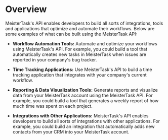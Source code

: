 # Overview

MeisterTask's API enables developers to build all sorts of integrations, tools and applications that optimize and automate their workflows. Below are some examples of what can be built using the MeisterTask API:

- **Workflow Automation Tools:** Automate and optimize your workflows using MeisterTask's API. For example, you could build a tool that automatically creates new tasks in MeisterTask when issues are reported in your company's bug tracker.

- **Time Tracking Applications:** Use MeisterTask's API to build a time tracking application that integrates with your company's current workflow.

- **Reporting & Data Visualization Tools:** Generate reports and visualize data from your MeisterTask account using the MeisterTask API. For example, you could build a tool that generates a weekly report of how much time was spent on each project.

- **Integrations with Other Applications:** MeisterTask's API enables developers to build all sorts of integrations with other applications. For example, you could build an integration that automatically adds new contacts from your CRM into your MeisterTask account.
